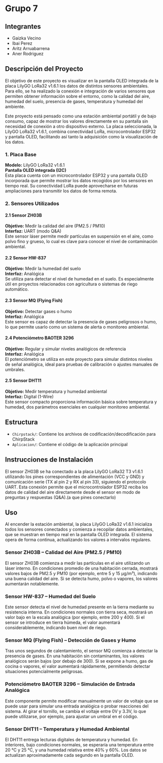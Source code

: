 # Grupo 7

## Integrantes
- Gaizka Vecino
- Ibai Perez
- Aritz Arruabarrena
- Aner Rodriguez

## Descripción del Proyecto

El objetivo de este proyecto es visualizar en la pantalla OLED integrada de la placa LilyGO LoRa32 v1.6.1 los datos de distintos sensores ambientales. Para ello, se ha realizado la conexión e integración de varios sensores que permiten obtener información sobre el entorno, como la calidad del aire, humedad del suelo, presencia de gases, temperatura y humedad del ambiente.

Este proyecto está pensado como una estación ambiental portátil y de bajo consumo, capaz de mostrar los valores directamente en su pantalla sin necesidad de conexión a otro dispositivo externo. La placa seleccionada, la LilyGO LoRa32 v1.6.1, combina conectividad LoRa, microcontrolador ESP32 y pantalla OLED, facilitando así tanto la adquisición como la visualización de los datos.

### 1. Placa Base

**Modelo:** LilyGO LoRa32 v1.6.1  
**Pantalla OLED integrada (I2C)**  
Esta placa cuenta con un microcontrolador ESP32 y una pantalla OLED incorporada que permite mostrar los datos recogidos por los sensores en tiempo real. Su conectividad LoRa puede aprovecharse en futuras ampliaciones para transmitir los datos de forma remota.

### 2. Sensores Utilizados

#### 2.1 Sensor ZH03B  
**Objetivo:** Medir la calidad del aire (PM2.5 / PM10)  
**Interfaz:** UART (modo Q&A)  
Este sensor láser permite medir partículas en suspensión en el aire, como polvo fino y grueso, lo cual es clave para conocer el nivel de contaminación ambiental.

#### 2.2 Sensor HW-837  
**Objetivo:** Medir la humedad del suelo  
**Interfaz:** Analógica  
Se utiliza para detectar el nivel de humedad en el suelo. Es especialmente útil en proyectos relacionados con agricultura o sistemas de riego automático.

#### 2.3 Sensor MQ (Flying Fish)  
**Objetivo:** Detectar gases o humo  
**Interfaz:** Analógica  
Este sensor es capaz de detectar la presencia de gases peligrosos o humo, lo que permite usarlo como un sistema de alerta o monitoreo ambiental.

#### 2.4 Potenciómetro BAOTER 3296  
**Objetivo:** Regular y simular niveles analógicos de referencia  
**Interfaz:** Analógica  
El potenciómetro se utiliza en este proyecto para simular distintos niveles de señal analógica, ideal para pruebas de calibración o ajustes manuales de umbrales.

#### 2.5 Sensor DHT11  
**Objetivo:** Medir temperatura y humedad ambiental  
**Interfaz:** Digital (1-Wire)  
Este sensor compacto proporciona información básica sobre temperatura y humedad, dos parámetros esenciales en cualquier monitoreo ambiental.

## Estructura
- `Chirpstack/`: Contiene los archivos de codificación/decodificación para ChirpStack
- `Aplicacion/`: Contiene el código de la aplicación principal

## Instrucciones de Instalación

El sensor ZH03B se ha conectado a la placa LilyGO LoRa32 T3 v1.6.1 utilizando los pines correspondientes de alimentación (VCC y GND) y comunicación serie (TX al pin  2 y RX al pin 33), siguiendo el protocolo UART. Esta conexión permite que el microcontrolador ESP32 reciba los datos de calidad del aire directamente desde el sensor en modo de preguntas y respuestas (Q&A).(a que pines conectarlo)

## Uso

Al encender la estación ambiental, la placa LilyGO LoRa32 v1.6.1 inicializa todos los sensores conectados y comienza a recopilar datos ambientales, que se muestran en tiempo real en la pantalla OLED integrada. El sistema opera de forma continua, actualizando los valores a intervalos regulares.

### Sensor ZH03B – Calidad del Aire (PM2.5 / PM10)
El sensor ZH03B comienza a medir las partículas en el aire utilizando un láser interno. En condiciones promedio de una habitación cerrada, mostrará valores bajos de PM2.5 y PM10 (por ejemplo, entre 5 y 15 µg/m³), indicando una buena calidad del aire. Si se detecta humo, polvo o vapores, los valores aumentarán notablemente.

### Sensor HW-837 – Humedad del Suelo
Este sensor detecta el nivel de humedad presente en la tierra mediante su resistencia interna. En condiciones normales con tierra seca, mostrará un valor bajo en la escala analógica (por ejemplo, entre 200 y 400). Si el sensor se introduce en tierra húmeda, el valor aumentará considerablemente, indicando buen nivel de riego.

### Sensor MQ (Flying Fish) – Detección de Gases y Humo
Tras unos segundos de calentamiento, el sensor MQ comienza a detectar la presencia de gases. En una habitación sin contaminantes, los valores analógicos serán bajos (por debajo de 300). Si se expone a humo, gas de cocina o vapores, el valor aumentará rápidamente, permitiendo detectar situaciones potencialmente peligrosas.

### Potenciómetro BAOTER 3296 – Simulación de Entrada Analógica
Este componente permite modificar manualmente un valor de voltaje que se puede usar para simular una entrada analógica o probar reacciones del sistema. Al girar el tornillo, se cambia el voltaje entre 0V y 3.3V, lo que puede utilizarse, por ejemplo, para ajustar un umbral en el código.

### Sensor DHT11 – Temperatura y Humedad Ambiental
El DHT11 entrega lecturas digitales de temperatura y humedad. En interiores, bajo condiciones normales, se esperaría una temperatura entre 20 °C y 25 °C, y una humedad relativa entre 40% y 60%. Los datos se actualizan aproximadamente cada segundo en la pantalla OLED.


